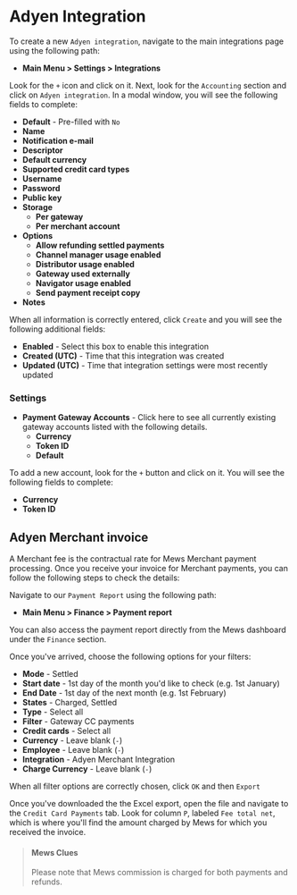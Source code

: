 # Adyen Integration

To create a new `Adyen integration`, navigate to the main integrations page using the following path:

* **Main Menu &gt; Settings &gt; Integrations**

Look for the `+` icon and click on it. Next, look for the `Accounting` section and click on `Adyen integration`. In a modal window, you will see the following fields to complete:

* **Default** - Pre-filled with `No`
* **Name**
* **Notification e-mail**
* **Descriptor** 
* **Default currency** 
* **Supported credit card types**
* **Username**
* **Password**
* **Public key**
* **Storage**
  * **Per gateway**
  * **Per merchant account**
* **Options**
  * **Allow refunding settled payments**
  * **Channel manager usage enabled**
  * **Distributor usage enabled**
  * **Gateway used externally**
  * **Navigator usage enabled**
  * **Send payment receipt copy**
* **Notes**

When all information is correctly entered, click `Create` and you will see the following additional fields:

* **Enabled** - Select this box to enable this integration
* **Created \(UTC\)** - Time that this integration was created
* **Updated \(UTC\)** - Time that integration settings were most recently updated

### Settings

* **Payment Gateway Accounts** - Click here to see all currently existing gateway accounts listed with the following details. 
  * **Currency**
  * **Token ID**
  * **Default**

To add a new account, look for the `+` button and click on it. You will see the following fields to complete:

* **Currency**
* **Token ID**

## Adyen Merchant invoice

A Merchant fee is the contractual rate for Mews Merchant payment processing. Once you receive your invoice for Merchant payments, you can follow the following steps to check the details:

Navigate to our `Payment Report` using the following path:

* **Main Menu &gt; Finance &gt; Payment report**

You can also access the payment report directly from the Mews dashboard under the `Finance` section.

Once you've arrived, choose the following options for your filters:

* **Mode** - Settled
* **Start date** - 1st day of the month you'd like to check \(e.g. 1st January\)
* **End Date** - 1st day of the next month \(e.g. 1st February\)
* **States** - Charged, Settled
* **Type** - Select all
* **Filter** - Gateway CC payments
* **Credit cards** - Select all
* **Currency** - Leave blank \(`-`\)
* **Employee** - Leave blank \(`-`\)
* **Integration** - Adyen Merchant Integration
* **Charge Currency** - Leave blank \(`-`\)

When all filter options are correctly chosen, click `OK` and then `Export`

Once you've downloaded the the Excel export, open the file and navigate to the `Credit Card Payments` tab. Look for column `P`, labeled `Fee total net`, which is where you'll find the amount charged by Mews for which you received the invoice.

> #### Mews Clues
>
> Please note that Mews commission is charged for both payments and refunds.

